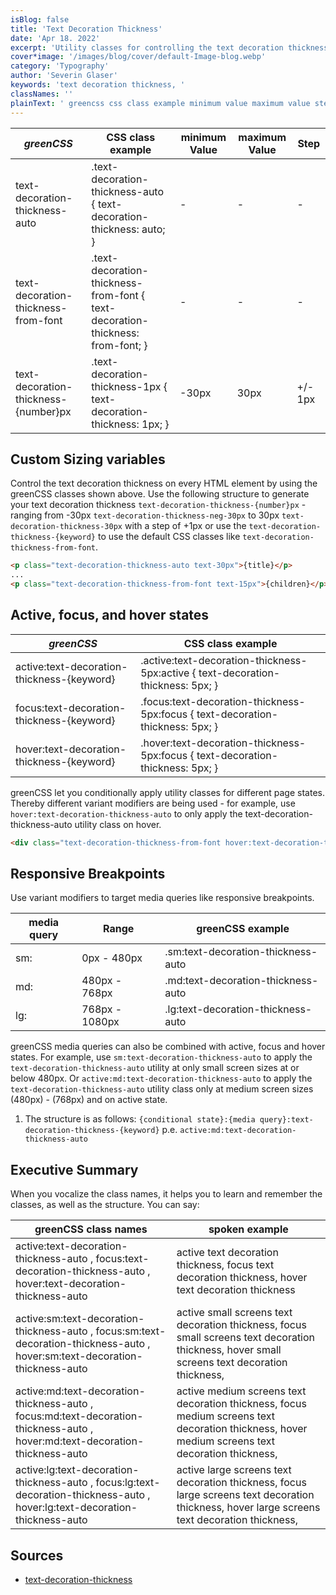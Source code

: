 ```yaml
---
isBlog: false
title: 'Text Decoration Thickness'
date: 'Apr 18. 2022'
excerpt: 'Utility classes for controlling the text decoration thickness.'
cover*image: '/images/blog/cover/default-Image-blog.webp'
category: 'Typography'
author: 'Severin Glaser'
keywords: 'text decoration thickness, '
classNames: ''
plainText: ' greencss css class example minimum value maximum value step text-decoration-thickness-auto text-decoration-thickness-auto text-decoration-thickness: auto; text-decoration-thickness-from-font text-decoration-thickness-from-font text-decoration-thickness: from-font; text-decoration-thickness number px text-decoration-thickness-1px text-decoration-thickness: 1px; -30px 30px + 1px custom sizing variables control the text decoration thickness on every html element by using the greencss classes shown above use the following structure to generate your text decoration thickness `text-decoration-thickness number px` ranging from -30px `text-decoration-thickness-neg-30px` to 30px `text-decoration-thickness-30px` with a step of +1px or use the `text-decoration-thickness keyword ` to use the default css classes like `text-decoration-thickness-from-font`  active focus and hover states greencss css class example active:text-decoration-thickness keyword active :text-decoration-thickness-5px:active text-decoration-thickness: 5px; focus:text-decoration-thickness keyword focus :text-decoration-thickness-5px:focus text-decoration-thickness: 5px; hover:text-decoration-thickness keyword hover :text-decoration-thickness-5px:focus text-decoration-thickness: 5px; greencss let you conditionally apply utility classes for different page states thereby different variant modifiers are being used for example use `hover:text-decoration-thickness-auto` to only apply the text-decoration-thickness-auto utility class on hover  responsive breakpoints use variant modifiers to target media queries like responsive breakpoints media query range greencss example sm: 0px 480px sm:text-decoration-thickness-auto md: 480px 768px md:text-decoration-thickness-auto lg: 768px 1080px lg:text-decoration-thickness-auto greencss media queries can also be combined with active focus and hover states for example use `sm:text-decoration-thickness-auto` to apply the `text-decoration-thickness-auto` utility at only small screen sizes at or below 480px or `active:md:text-decoration-thickness-auto` to apply the `text-decoration-thickness-auto` utility class only at medium screen sizes 480px 768px and on active state 1 the structure is as follows: ` conditional state : media query :text-decoration-thickness keyword ` p e `active:md:text-decoration-thickness-auto` executive summary when you vocalize the class names it helps you to learn and remember the classes as well as the structure you can say: greencss class names spoken example active:text-decoration-thickness-auto focus:text-decoration-thickness-auto hover:text-decoration-thickness-auto active text decoration thickness focus text decoration thickness hover text decoration thickness active:sm:text-decoration-thickness-auto focus:sm:text-decoration-thickness-auto hover:sm:text-decoration-thickness-auto active small screens text decoration thickness focus small screens text decoration thickness hover small screens text decoration thickness active:md:text-decoration-thickness-auto focus:md:text-decoration-thickness-auto hover:md:text-decoration-thickness-auto active medium screens text decoration thickness focus medium screens text decoration thickness hover medium screens text decoration thickness active:lg:text-decoration-thickness-auto focus:lg:text-decoration-thickness-auto hover:lg:text-decoration-thickness-auto active large screens text decoration thickness focus large screens text decoration thickness hover large screens text decoration thickness sources text-decoration-thickness https: developer mozilla org en-us docs web css text-decoration-thickness '
---
```


| _greenCSS_                           | CSS class example                                                              | minimum Value | maximum Value | Step    |
| ------------------------------------ | ------------------------------------------------------------------------------ | ------------- | ------------- | ------- |
| text-decoration-thickness-auto       | .text-decoration-thickness-auto { text-decoration-thickness: auto; }           | -             | -             | -       |
| text-decoration-thickness-from-font  | .text-decoration-thickness-from-font { text-decoration-thickness: from-font; } | -             | -             | -       |
| text-decoration-thickness-{number}px | .text-decoration-thickness-1px { text-decoration-thickness: 1px; }             | -30px         | 30px          | +/- 1px |

## Custom Sizing variables

Control the text decoration thickness on every HTML element by using the greenCSS classes shown above. Use the following structure to generate your text decoration thickness `text-decoration-thickness-{number}px` - ranging from -30px `text-decoration-thickness-neg-30px` to 30px `text-decoration-thickness-30px` with a step of +1px or use the `text-decoration-thickness-{keyword}` to use the default CSS classes like `text-decoration-thickness-from-font`.

```html
<p class="text-decoration-thickness-auto text-30px">{title}</p>
...
<p class="text-decoration-thickness-from-font text-15px">{children}</p>
```

## Active, focus, and hover states

| _greenCSS_                                 | CSS class example                                                                 |
| ------------------------------------------ | --------------------------------------------------------------------------------- |
| active:text-decoration-thickness-{keyword} | .active\:text-decoration-thickness-5px:active { text-decoration-thickness: 5px; } |
| focus:text-decoration-thickness-{keyword}  | .focus\:text-decoration-thickness-5px:focus { text-decoration-thickness: 5px; }   |
| hover:text-decoration-thickness-{keyword}  | .hover\:text-decoration-thickness-5px:focus { text-decoration-thickness: 5px; }   |

greenCSS let you conditionally apply utility classes for different page states. Thereby different variant modifiers are being used - for example, use `hover:text-decoration-thickness-auto` to only apply the text-decoration-thickness-auto utility class on hover.

```html
<div class="text-decoration-thickness-from-font hover:text-decoration-thickness-5px">{children}</div>
```

## Responsive Breakpoints

Use variant modifiers to target media queries like responsive breakpoints.

| media query | Range          | greenCSS example                   |
| ----------- | -------------- | ---------------------------------- |
| sm:         | 0px - 480px    | .sm:text-decoration-thickness-auto |
| md:         | 480px - 768px  | .md:text-decoration-thickness-auto |
| lg:         | 768px - 1080px | .lg:text-decoration-thickness-auto |

greenCSS media queries can also be combined with active, focus and hover states. For example, use `sm:text-decoration-thickness-auto` to apply the `text-decoration-thickness-auto` utility at only small screen sizes at or below 480px. Or `active:md:text-decoration-thickness-auto` to apply the `text-decoration-thickness-auto` utility class only at medium screen sizes (480px) - (768px) and on active state.

1. The structure is as follows: `{conditional state}:{media query}:text-decoration-thickness-{keyword}` p.e. `active:md:text-decoration-thickness-auto`

## Executive Summary

When you vocalize the class names, it helps you to learn and remember the classes, as well as the structure. You can say:

| greenCSS class names                                                                                                         | spoken example                                                                                                                                   |
| ---------------------------------------------------------------------------------------------------------------------------- | ------------------------------------------------------------------------------------------------------------------------------------------------ |
| active:text-decoration-thickness-auto , focus:text-decoration-thickness-auto , hover:text-decoration-thickness-auto          | active text decoration thickness, focus text decoration thickness, hover text decoration thickness                                               |
| active:sm:text-decoration-thickness-auto , focus:sm:text-decoration-thickness-auto , hover:sm:text-decoration-thickness-auto | active small screens text decoration thickness, focus small screens text decoration thickness, hover small screens text decoration thickness,    |
| active:md:text-decoration-thickness-auto , focus:md:text-decoration-thickness-auto , hover:md:text-decoration-thickness-auto | active medium screens text decoration thickness, focus medium screens text decoration thickness, hover medium screens text decoration thickness, |
| active:lg:text-decoration-thickness-auto , focus:lg:text-decoration-thickness-auto , hover:lg:text-decoration-thickness-auto | active large screens text decoration thickness, focus large screens text decoration thickness, hover large screens text decoration thickness,    |

## Sources

- [text-decoration-thickness](https://developer.mozilla.org/en-US/docs/Web/CSS/text-decoration-thickness)
